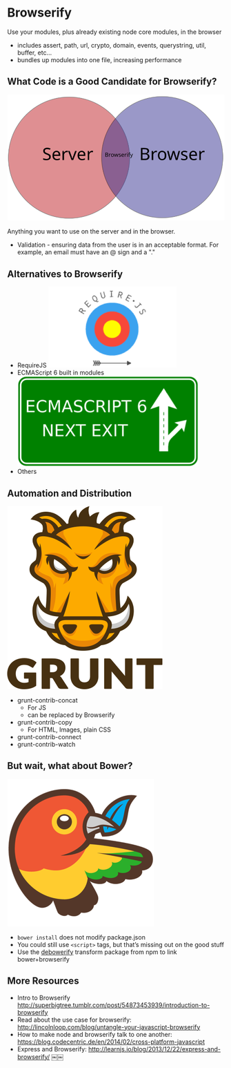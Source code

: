 # Browserify

Use your modules, plus already existing node core modules, in the browser

* includes assert, path, url, crypto, domain, events, querystring, util, buffer, etc&hellip;
* bundles up modules into one file, increasing performance

## What Code is a Good Candidate for Browserify?

<img src="images/browserify.svg" onerror="this.src=browserify.png">

Anything you want to use on the server and in the browser.

* Validation - ensuring data from the user is in an acceptable format. For example, an email must have an @ sign and a "."

## Alternatives to Browserify

* RequireJS ![RequireJS](images/requirejs.png)
* ECMAScript 6 built in modules ![ES6](images/es6.png)
* Others

## Automation and Distribution

![Grunt](images/grunt.png)

* grunt-contrib-concat
  * For JS
  * can be replaced by Browserify
* grunt-contrib-copy
  * For HTML, Images, plain CSS
* grunt-contrib-connect
* grunt-contrib-watch

##  But wait, what about Bower?

![Bower](images/bower.png)

* `bower install` does not modify package.json
* You could still use `<script>` tags, but that’s missing out on the good stuff
* Use the [debowerify](https://github.com/eugeneware/debowerify) transform package from npm to link bower+browserify

## More Resources
* Intro to Browserify http://superbigtree.tumblr.com/post/54873453939/introduction-to-browserify
* Read about the use case for browserify:  http://lincolnloop.com/blog/untangle-your-javascript-browserify
* How to make node and browserify talk to one another: https://blog.codecentric.de/en/2014/02/cross-platform-javascript
* Express and Browserify: http://learnjs.io/blog/2013/12/22/express-and-browserify/
￼￼
